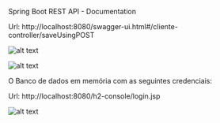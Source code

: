 Spring Boot REST API - Documentation

Url: http://localhost:8080/swagger-ui.html#/cliente-controller/saveUsingPOST

![alt text](https://github.com/DaniloSoares0/projeto-pratico-elotech/elotech/src/main/resources/img/Capturar1.JPG)

![alt text](https://github.com/DaniloSoares0/projeto-pratico-elotech/elotech/src/main/resources/img/Capturar2.JPG)

O Banco de dados em memória com as seguintes credenciais:

Url: http://localhost:8080/h2-console/login.jsp


![alt text](https://github.com/DaniloSoares0/projeto-teste/blob/master/src/main/resources/img/Capturar3.JPG)
